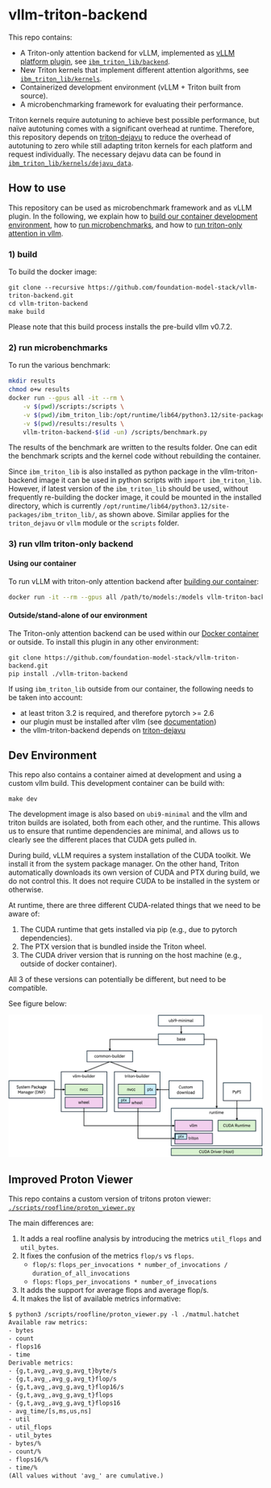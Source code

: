 # vllm-triton-backend

This repo contains:

- A Triton-only attention backend for vLLM, implemented as [vLLM platform plugin](https://docs.vllm.ai/en/latest/design/plugin_system.html), see [`ibm_triton_lib/backend`](./ibm_triton_lib/backend/). 
- New Triton kernels that implement different attention algorithms, see [`ibm_triton_lib/kernels`](./ibm_triton_lib/kernels/).
- Containerized development environment (vLLM + Triton built from source). 
- A microbenchmarking framework for evaluating their performance. 

Triton kernels require autotuning to achieve best possible performance, but naïve autotuning comes with a significant overhead at runtime. Therefore, this repository depends on [triton-dejavu](https://github.com/IBM/triton-dejavu) to reduce the overhead of autotuning to zero while still adapting triton kernels for each platform and request individually. The necessary dejavu data can be found in [`ibm_triton_lib/kernels/dejavu_data`](./ibm_triton_lib/kernels/dejavu_data/).

## How to use

This repository can be used as microbenchmark framework and as vLLM plugin. In the following, we explain how to [build our container development environment](#1-build), how to [run microbenchmarks](#2-run-microbenchmarks), and how to [run triton-only attention in vllm](#3-run-vllm-triton-only-backend).

### 1) build

To build the docker image:
```
git clone --recursive https://github.com/foundation-model-stack/vllm-triton-backend.git
cd vllm-triton-backend
make build
```

Please note that this build process installs the pre-build vllm v0.7.2. 

### 2) run microbenchmarks

To run the various benchmark:
```bash
mkdir results
chmod o+w results
docker run --gpus all -it --rm \
    -v $(pwd)/scripts:/scripts \
    -v $(pwd)/ibm_triton_lib:/opt/runtime/lib64/python3.12/site-packages/ibm_triton_lib/ \
    -v $(pwd)/results:/results \
    vllm-triton-backend-$(id -un) /scripts/benchmark.py
```
The results of the benchmark are written to the results folder. 
One can edit the benchmark scripts and the kernel code without rebuilding the container.

Since `ibm_triton_lib` is also installed as python package in the vllm-triton-backend image it can be used in python scripts with `import ibm_triton_lib`.
However, if latest version of the `ibm_triton_lib` should be used, without frequently re-building the docker image, it could be mounted in the installed directory, which is currently `/opt/runtime/lib64/python3.12/site-packages/ibm_triton_lib/`, as shown above. Similar applies for the `triton_dejavu` or `vllm` module or the `scripts` folder.

### 3) run vllm triton-only backend

#### Using our container

To run vLLM with triton-only attention backend after [building our container](#1-build):
```bash
docker run -it --rm --gpus all /path/to/models:/models vllm-triton-backend-$(id -un):latest -m vllm.entrypoints.openai.api_server --model /models/granite3.1-8b/base/

```

#### Outside/stand-alone of our environment

The Triton-only attention backend can be used within our [Docker container](#dev-environment) or outside. 
To install this plugin in any other environment:
```
git clone https://github.com/foundation-model-stack/vllm-triton-backend.git
pip install ./vllm-triton-backend
```

If using `ibm_triton_lib` outside from our container, the following needs to be taken into account:

- at least triton 3.2 is required, and therefore pytorch >= 2.6
- our plugin must be installed after vllm (see [documentation](https://docs.vllm.ai/en/latest/design/plugin_system.html))
- the vllm-triton-backend depends on [triton-dejavu](https://github.com/IBM/triton-dejavu)


## Dev Environment

This repo also contains a container aimed at development and using a custom vllm build. 
This development container can be build with:
```
make dev
```

The development image is also based on `ubi9-minimal` and the vllm and triton builds are isolated, both from each other, and the runtime. 
This allows us to ensure that runtime dependencies are minimal, and allows us to clearly see the different places that CUDA gets pulled in.

During build, vLLM requires a system installation of the CUDA toolkit. We install it from the system package manager.
On the other hand, Triton automatically downloads its own version of CUDA and PTX during build, we do not control this. 
It does not require CUDA to be installed in the system or otherwise.

At runtime, there are three different CUDA-related things that we need to be aware of:
1. The CUDA runtime that gets installed via pip (e.g., due to pytorch dependencies).
2. The PTX version that is bundled inside the Triton wheel.
3. The CUDA driver version that is running on the host machine (e.g., outside of docker container).

All 3 of these versions can potentially be different, but need to be compatible. 

See figure below:

![dev environment](./doc/dev-env.png)


## Improved Proton Viewer

This repo contains a custom version of tritons proton viewer: [`./scripts/roofline/proton_viewer.py`](./scripts/roofline/proton_viewer.py)

The main differences are:
1. It adds a real roofline analysis by introducing the metrics `util_flops` and `util_bytes`.
2. It fixes the confusion of the metrics `flop/s` vs `flops`. 
    - `flop/s`: `flops_per_invocations * number_of_invocations / duration_of_all_invocations`
    - `flops`: `flops_per_invocations * number_of_invocations`
3. It adds the support for average flops and average flop/s.
5. It makes the list of available metrics informative: 

```
$ python3 /scripts/roofline/proton_viewer.py -l ./matmul.hatchet 
Available raw metrics:
- bytes
- count
- flops16
- time
Derivable metrics:
- {g,t,avg_,avg_g,avg_t}byte/s
- {g,t,avg_,avg_g,avg_t}flop/s
- {g,t,avg_,avg_g,avg_t}flop16/s
- {g,t,avg_,avg_g,avg_t}flops
- {g,t,avg_,avg_g,avg_t}flops16
- avg_time/[s,ms,us,ns]
- util
- util_flops
- util_bytes
- bytes/%
- count/%
- flops16/%
- time/%
(All values without 'avg_' are cumulative.)
```
